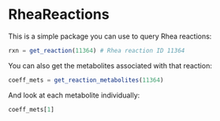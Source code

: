 # RheaReactions

This is a simple package you can use to query Rhea reactions:
```julia
rxn = get_reaction(11364) # Rhea reaction ID 11364
```
You can also get the metabolites associated with that reaction:
```julia
coeff_mets = get_reaction_metabolites(11364)
```
And look at each metabolite individually:
```julia
coeff_mets[1]
```
